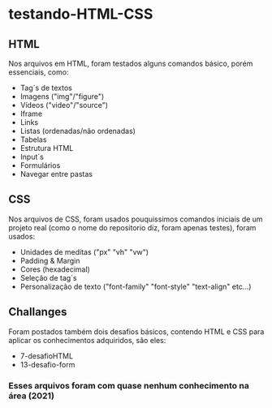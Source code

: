 # testando-HTML-CSS
## HTML
Nos arquivos em HTML, foram testados alguns comandos básico, porém essenciais, como:
* Tag´s de textos
* Imagens ("img"/"figure")
* Vídeos ("video"/"source")
* Iframe
* Links
* Listas (ordenadas/não ordenadas)
* Tabelas
* Estrutura HTML
* Input´s
* Formulários
* Navegar entre pastas

## CSS
Nos arquivos de CSS, foram usados pouquissimos comandos iniciais de um projeto real (como o nome do repositorio diz, foram apenas testes), foram usados:
* Unidades de meditas ("px" "vh" "vw")
* Padding & Margin
* Cores (hexadecimal)
* Seleção de tag´s
* Personalização de texto ("font-family" "font-style" "text-align" etc...)

## Challanges
Foram postados também dois desafios básicos, contendo HTML e CSS para aplicar os conhecimentos adquiridos, são eles:
* 7-desafioHTML
* 13-desafio-form

### Esses arquivos foram com quase nenhum conhecimento na área (2021)

